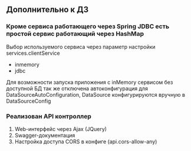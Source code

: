 ## Дополнительно к ДЗ

### Кроме сервиса работающего через Spring JDBC есть простой сервис работающий через HashMap
Выбор используемого сервиса через параметр настройки services.clientService
- inmemory
- jdbc

Для возможности запуска приложения с inMemory сервисом без доступной БД так же отключена 
автоконфигурация для DataSourceAutoConfiguration, DataSource конфигурируются вручную в DataSourceConfig

### Реализован API контроллер
1. Web-интерфейс через Ajax (JQuery)
2. Swagger-документация
3. Настройка доступа CORS в конфиге (api.cors-allow-any)

